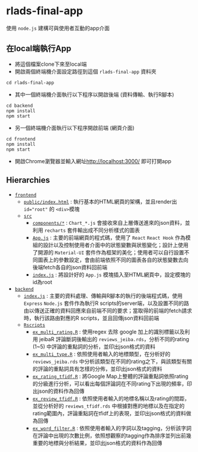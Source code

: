 # rlads-final-app

使用 `node.js` 建構可與使用者互動的app介面

## 在local端執行App
- 將這個檔案clone下來至local端
- 開啟兩個終端機介面設定路徑到這個 `rlads-final-app` 資料夾
```
cd rlads-final-app
```
- 其中一個終端機介面執行以下程序以開啟後端 (資料傳輸、執行R腳本)
```
cd backend
npm install
npm start
```
- 另一個終端機介面執行以下程序開啟前端 (網頁介面)
```
cd frontend
npm install
npm start
```
- 開啟Chrome瀏覽器並輸入網址[http://localhost:3000/](http://localhost:3000/) 即可打開app

## Hierarchies

- [`frontend`](frontend/)
  - [`public/index.html`](frontend/public/index.html) : 執行基本的HTML網頁的架構，並且render出 `id="root"` 的 `<div>`模塊
  - [`src`](frontend/src)
    - [`components/*`](frontend/src/components/) : `Chart_*.js` 會接收來自上層傳送進來的json資料，並利用 `recharts` 套件輸出成不同分析樣式的圖表
    - [`App.js`](frontend/src/App.js) : 主要的前端網頁的程式碼，使用了 `React` `React Hook` 作為模組的設計以及控制使用者介面中的狀態變數與狀態變化；設計上使用了開源的 `Material-UI` 套件作為框架的美化；使用者可以自行設置不同圖表上的參數設定，會由前端依照不同的圖表各自的狀態變數去向後端fetch各自的json資料回前端
    - [`index.js`](frontend/src/index.js) : 將設計好的 `App.js` 模塊插入至HTML網頁中，設定模塊的id為root
- [`backend`](backend/)
  - [`index.js`](backend/index.js) : 主要的資料處理、傳輸與R腳本的執行的後端程式碼，使用 `Express` `Node.js` 套件作為執行R scripts的server端，以及設置不同的路由以傳送正確的資料回應來自前端不同的要求；當取得的前端的fetch請求時，執行該路由對應的R scripts，並且回傳json資料回前端
  - [`Rscripts`](backend/Rscripts)
    - [`ex_multi_rating.R`](backend/Rscripts/ex_multi_rating.R) : 使用regex 去除 google 加上的識別標籤以及利用 jeibaR 評論斷詞後輸出的 `reviews_jeiba.rds`，分析不同的rating (1~5) 中評論的重點詞的分析，並印出json格式的資料
    - [`ex_multi_type.R`](backend/Rscripts/ex_multi_type.R) : 依照使用者輸入的地標類型，在分析好的 `reviews_jeiba.rds` 中分析該類型在不同的rating之下，與該類型有關的評論的重點詞具有怎樣的分佈，並印出json格式的資料
    - [`ex_rating_tfidf.R`](backend/Rscripts/ex_rating_tfidf.R) : 將Google Map上整體的評論重點詞依照rating的分級進行分析，可以看出每個評論詞在不同rating下出現的頻率，印出json的資料作為回傳
    - [`ex_review_tfidf.R`](backend/Rscripts/ex_review_tfidf.R) : 依照使用者輸入的地標名稱以及rating的間距，並從分析好的 `reviews_tfidf.rds` 中根據對應的地標以及在指定的rating範圍內，評論重點詞在tfidf上的表現，並印出json格式的資料做為回傳 
    - [`ex_word_filter.R`](backend/Rscripts/ex_word_filter.R) : 依照使用者輸入的字詞以及tagging，分析該字詞在評論中出現的次數比例，依照想觀察的tagging作為排序並列出前幾重要的地標與分析結果，並印出json格式的資料作為回傳
